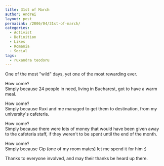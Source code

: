 ```yaml
---
title: 31st of March
author: Andrei
layout: post
permalink: /2006/04/31st-of-march/
categories:
  - Activist
  - Definition
  - Likes
  - Romania
  - Social
tags:
  - ruxandra teodoru
---
```

One of the most "wild" days, yet one of the most rewarding ever.

How come?  
Simply because 24 people in need, living in Bucharest, got to have a warm meal.

How come?  
Simply because Ruxi and me managed to get them to destination, from my university's cafeteria.

How come?  
Simply because there were lots of money that would have been given away to the cafeteria staff, if they weren't to be spent until the end of the month.

How come?  
Simply because Cip (one of my room mates) let me spend it for him :)

Thanks to everyone involved, and may their thanks be heard up there.